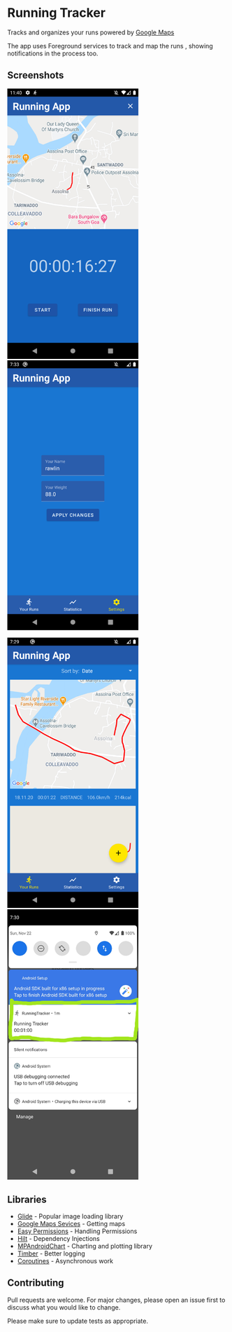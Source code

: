 # Running Tracker

Tracks and organizes your runs powered by [Google Maps](https://developers.google.com/maps/documentation)

The app uses Foreground services to track and map the runs , showing notifications in the process too.

## Screenshots
<img src="https://github.com/rawlin/Running-Tracker/blob/master/screenshots/startRun.png" width="300"> <img src="https://github.com/rawlin/Running-Tracker/blob/master/screenshots/details.png" width="300">

<img src="https://github.com/rawlin/Running-Tracker/blob/master/screenshots/runs.png" width="300"> <img src="https://github.com/rawlin/Running-Tracker/blob/master/screenshots/notification.jpg" width="300">  

## Libraries
- [Glide]() - Popular image loading library
- [Google Maps Sevices](https://developers.google.com/maps/documentation) - Getting maps
- [Easy Permissions](https://github.com/googlesamples/easypermissions) - Handling Permissions
- [Hilt](https://dagger.dev/hilt/) - Dependency Injections
- [MPAndroidChart](https://github.com/PhilJay/MPAndroidChart) - Charting and plotting library
- [Timber](https://github.com/JakeWharton/timber) - Better logging
- [Coroutines](https://github.com/Kotlin/kotlinx.coroutines) - Asynchronous work 

## Contributing
Pull requests are welcome. For major changes, please open an issue first to discuss what you would like to change.

Please make sure to update tests as appropriate.
